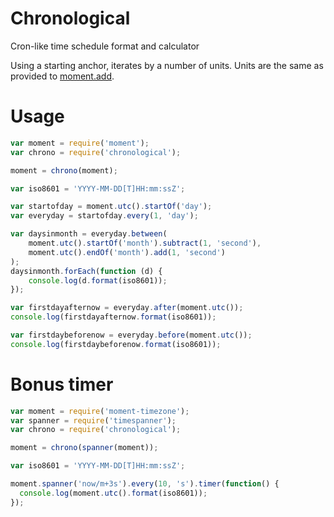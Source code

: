 # Chronological
Cron-like time schedule format and calculator

Using a starting anchor, iterates by a number of units. Units are the same as provided to [moment.add](http://momentjs.com/docs/#/manipulating/add/).

# Usage
```js
var moment = require('moment');
var chrono = require('chronological');

moment = chrono(moment);

var iso8601 = 'YYYY-MM-DD[T]HH:mm:ssZ';

var startofday = moment.utc().startOf('day');
var everyday = startofday.every(1, 'day');

var daysinmonth = everyday.between(
    moment.utc().startOf('month').subtract(1, 'second'),
    moment.utc().endOf('month').add(1, 'second')
);
daysinmonth.forEach(function (d) {
    console.log(d.format(iso8601));
});

var firstdayafternow = everyday.after(moment.utc());
console.log(firstdayafternow.format(iso8601));

var firstdaybeforenow = everyday.before(moment.utc());
console.log(firstdaybeforenow.format(iso8601));
```

# Bonus timer
```js
var moment = require('moment-timezone');
var spanner = require('timespanner');
var chrono = require('chronological');

moment = chrono(spanner(moment));

var iso8601 = 'YYYY-MM-DD[T]HH:mm:ssZ';

moment.spanner('now/m+3s').every(10, 's').timer(function() {
  console.log(moment.utc().format(iso8601));
});
```